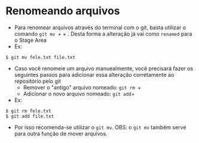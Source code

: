 # Renomeando arquivos

* Para renomear arquivos através do terminal com o git, basta utilizar o comando `git mv `+ <Filename> + <NewFilename>. Desta forma a alteração já vai como `renamed` para o Stage Area
* Ex:
```
$ git mv fele.txt file.txt
```

* Caso você renomeie um arquivo manuealmente, você precisará fazer os seguintes passos para adicionar essa alteração corretamente ao repositório pelo git
    - Remover o "antigo" arquivo nomeado: `git rm `+<filename>
    - Adicionar o novo arquivo nomeado: `git add`+<newfilename>
* Ex: 
```
$ git rm fele.txt
$ git add file.txt
```

* Por isso recomenda-se utilizar o `git mv`. OBS: o `git mv` também serve para outra função de mover arquivos.